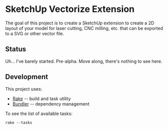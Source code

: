 SketchUp Vectorize Extension
============================

The goal of this project is to create a SketchUp extension to create a 2D
layout of your model for laser cutting, CNC milling, etc. that can be exported
to a SVG or other vector file.

Status
------

Uh... I've barely started. Pre-alpha. Move along, there's nothing to see here.

Development
-----------

This project uses:

* [Rake][] -- build and task utility
* [Bundler][] -- dependency management

[Bundler]: https://bundler.io/
[Rake]: https://ruby.github.io/rake/

To see the list of available tasks:

`rake --tasks`
